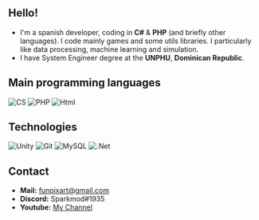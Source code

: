 ## Hello!

* I'm a spanish developer, coding in **C#** & **PHP** (and briefly other languages). I code mainly games and some utils libraries. I particularly like data processing, machine learning and simulation.
* I have System Engineer degree at the **UNPHU**, **Dominican Republic**.

## Main programming languages 

![CS](https://img.shields.io/badge/C_%23%20-%23239120.svg?&style=flat&logo=c%2B%2B&logoColor=white)
![PHP](https://img.shields.io/badge/PHP%20-%2314354C.svg?&style=flat&logo=php&logoColor=white)
![Html](https://img.shields.io/badge/HTML5%20-%23E34F26.svg?&style=flat&logo=html5&logoColor=white)


## Technologies 

![Unity](https://img.shields.io/badge/UNITY%20-%23100000.svg?&style=flat&logo=unity&logoColor=white)
![Git](https://img.shields.io/badge/GIT%20-%23F05033.svg?&style=flat&logo=git&logoColor=white)
![MySQL](https://img.shields.io/badge/MYSQL-%23133337.svg?&style=flat&logo=mysql&logoColor=white)
![.Net](https://img.shields.io/badge/.NET_5.0-%230059b3.svg?&style=flat)

## Contact 

* **Mail:** funpixart@gmail.com
* **Discord:** Sparkmod#1935 
* **Youtube:** [My Channel](https://www.youtube.com/c/funpixart)

